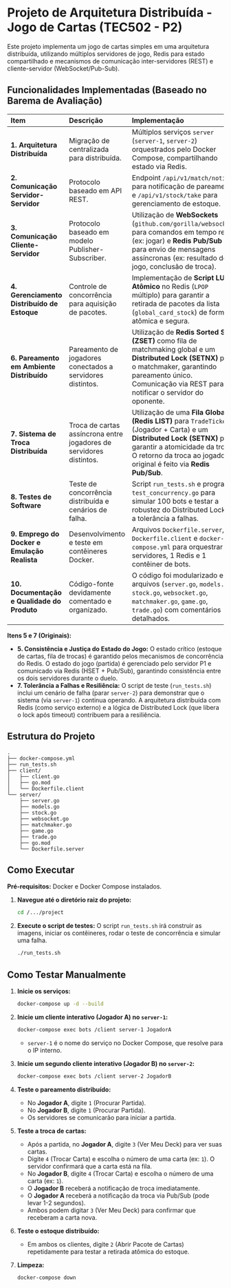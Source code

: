 # Projeto de Arquitetura Distribuída - Jogo de Cartas (TEC502 - P2)

Este projeto implementa um jogo de cartas simples em uma arquitetura distribuída, utilizando múltiplos servidores de jogo, Redis para estado compartilhado e mecanismos de comunicação inter-servidores (REST) e cliente-servidor (WebSocket/Pub-Sub).

## Funcionalidades Implementadas (Baseado no Barema de Avaliação)

| Item | Descrição | Implementação |
| :--- | :--- | :--- |
| **1. Arquitetura Distribuída** | Migração de centralizada para distribuída. | Múltiplos serviços `server` (`server-1`, `server-2`) orquestrados pelo Docker Compose, compartilhando estado via Redis. |
| **2. Comunicação Servidor-Servidor** | Protocolo baseado em API REST. | Endpoint `/api/v1/match/notify` para notificação de pareamento e `/api/v1/stock/take` para gerenciamento de estoque. |
| **3. Comunicação Cliente-Servidor** | Protocolo baseado em modelo Publisher-Subscriber. | Utilização de **WebSockets** (`github.com/gorilla/websocket`) para comandos em tempo real (ex: jogar) e **Redis Pub/Sub** para envio de mensagens assíncronas (ex: resultado do jogo, conclusão de troca). |
| **4. Gerenciamento Distribuído de Estoque** | Controle de concorrência para aquisição de pacotes. | Implementação de **Script LUA Atômico** no Redis (`LPOP` múltiplo) para garantir a retirada de pacotes da lista (`global_card_stock`) de forma atômica e segura. |
| **6. Pareamento em Ambiente Distribuído** | Pareamento de jogadores conectados a servidores distintos. | Utilização de **Redis Sorted Set (ZSET)** como fila de matchmaking global e um **Distributed Lock (SETNX)** para o matchmaker, garantindo pareamento único. Comunicação via REST para notificar o servidor do oponente. |
| **7. Sistema de Troca Distribuída** | Troca de cartas assíncrona entre jogadores de servidores distintos. | Utilização de uma **Fila Global (Redis LIST)** para `TradeTickets` (Jogador + Carta) e um **Distributed Lock (SETNX)** para garantir a atomicidade da troca. O retorno da troca ao jogador original é feito via **Redis Pub/Sub**. |
| **8. Testes de Software** | Teste de concorrência distribuída e cenários de falha. | Script `run_tests.sh` e programa `test_concurrency.go` para simular 100 bots e testar a robustez do Distributed Lock e a tolerância a falhas. |
| **9. Emprego do Docker e Emulação Realista** | Desenvolvimento e teste em contêineres Docker. | Arquivos `Dockerfile.server`, `Dockerfile.client` e `docker-compose.yml` para orquestrar 2 servidores, 1 Redis e 1 contêiner de bots. |
| **10. Documentação e Qualidade do Produto** | Código-fonte devidamente comentado e organizado. | O código foi modularizado em arquivos (`server.go`, `models.go`, `stock.go`, `websocket.go`, `matchmaker.go`, `game.go`, `trade.go`) com comentários detalhados. |

**Itens 5 e 7 (Originais):**
* **5. Consistência e Justiça do Estado do Jogo:** O estado crítico (estoque de cartas, fila de trocas) é garantido pelos mecanismos de concorrência do Redis. O estado do jogo (partida) é gerenciado pelo servidor P1 e comunicado via Redis (HSET + Pub/Sub), garantindo consistência entre os dois servidores durante o duelo.
* **7. Tolerância a Falhas e Resiliência:** O script de teste (`run_tests.sh`) inclui um cenário de falha (parar `server-2`) para demonstrar que o sistema (via `server-1`) continua operando. A arquitetura distribuída com Redis (como serviço externo) e a lógica de Distributed Lock (que libera o lock após timeout) contribuem para a resiliência.

## Estrutura do Projeto

```
.
├── docker-compose.yml
├── run_tests.sh
├── client/
│   ├── client.go
│   ├── go.mod
│   └── Dockerfile.client
└── server/
    ├── server.go
    ├── models.go
    ├── stock.go
    ├── websocket.go
    ├── matchmaker.go
    ├── game.go
    ├── trade.go
    ├── go.mod
    └── Dockerfile.server
```

## Como Executar

**Pré-requisitos:** Docker e Docker Compose instalados.

1.  **Navegue até o diretório raiz do projeto:**
    ```bash
    cd /.../project
    ```

2.  **Execute o script de testes:**
    O script `run_tests.sh` irá construir as imagens, iniciar os contêineres, rodar o teste de concorrência e simular uma falha.
    ```bash
    ./run_tests.sh
    ```

## Como Testar Manualmente

1.  **Inicie os serviços:**
    ```bash
    docker-compose up -d --build
    ```

2.  **Inicie um cliente interativo (Jogador A) no `server-1`:**
    ```bash
    docker-compose exec bots /client server-1 JogadorA
    ```
    * `server-1` é o nome do serviço no Docker Compose, que resolve para o IP interno.

3.  **Inicie um segundo cliente interativo (Jogador B) no `server-2`:**
    ```bash
    docker-compose exec bots /client server-2 JogadorB
    ```

4.  **Teste o pareamento distribuído:**
    * No **Jogador A**, digite `1` (Procurar Partida).
    * No **Jogador B**, digite `1` (Procurar Partida).
    * Os servidores se comunicarão para iniciar a partida.

5.  **Teste a troca de cartas:**
    * Após a partida, no **Jogador A**, digite `3` (Ver Meu Deck) para ver suas cartas.
    * Digite `4` (Trocar Carta) e escolha o número de uma carta (ex: `1`). O servidor confirmará que a carta está na fila.
    * No **Jogador B**, digite `4` (Trocar Carta) e escolha o número de uma carta (ex: `1`).
    * O **Jogador B** receberá a notificação de troca imediatamente.
    * O **Jogador A** receberá a notificação da troca via Pub/Sub (pode levar 1-2 segundos).
    * Ambos podem digitar `3` (Ver Meu Deck) para confirmar que receberam a carta nova.

6.  **Teste o estoque distribuído:**
    * Em ambos os clientes, digite `2` (Abrir Pacote de Cartas) repetidamente para testar a retirada atômica do estoque.

7.  **Limpeza:**
    ```bash
    docker-compose down
    ```
